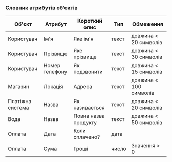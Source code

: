 ### Словник атрибутів об’єктів

|Об'єкт|Атрибут|Короткий опис|Тип|Обмеження|
|-|-|-|-|-|
|Користувач|Ім'я|Яке ім'я|текст|довжина < 20 символів|
|Користувач|Прізвище|Яке прізвище|текст|довжина < 30 символів|
|Користувач|Номер телефону|Як подзвонити|текст|довжина < 15 символів|
|Магазин|Локація|Адреса|текст|довжина < 100 символів|
|Платіжна система|Назва|Як називається|текст|довжина < 20 символів|
|Вода|Назва|Повна назва продукту|текст|довжина < 50 символів|
|Оплата|Дата|Коли сплачено?|дата||
|Оплата|Сума|Гроші|число|Значення > 0|

